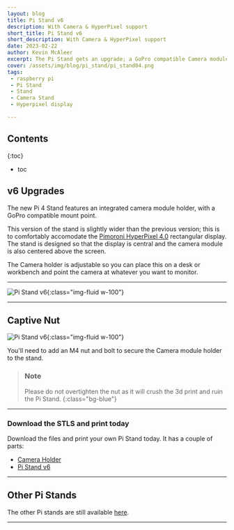 ```yaml
---
layout: blog
title: Pi Stand v6
description: With Camera & HyperPixel support
short_title: Pi Stand v6
short_description: With Camera & HyperPixel support
date: 2023-02-22
author: Kevin McAleer
excerpt: The Pi Stand gets an upgrade; a GoPro compatible Camera module and Hyperpixel 4.0 display
cover: /assets/img/blog/pi_stand/pi_stand04.png
tags: 
 - raspberry pi
 - Pi Stand
 - Stand
 - Camera Stand
 - Hyperpixel display

---
```


## Contents

{:toc}
* toc

## v6 Upgrades

The new Pi 4 Stand features an integrated camera module holder, with a GoPro compatible mount point.

This version of the stand is slightly wider than the previous version; this is to comfortably accomodate the [Pimoroni HyperPixel 4.0](https://shop.pimoroni.com/products/hyperpixel-4?gclid=CjwKCAiAl9efBhAkEiwA4Toriisspu557V1cQ1dCyQq79vYMjO85RwiaCtif8435TQw_NoLyDcKrGxoCun0QAvD_BwE) rectangular display. The stand is designed so that the display is central and the camera module is also centered above the screen.

The Camera holder is adjustable so you can place this on a desk or workbench and point the camera at whatever you want to monitor.

---

![Pi Stand v6](/assets/img/blog/pi_stand/pi_stand_v6.png){:class="img-fluid w-100"}

---

## Captive Nut

![Pi Stand v6](/assets/img/blog/pi_stand/pi_stand03.jpg){:class="img-fluid w-100"}

You'll need to add an M4 nut and bolt to secure the Camera module holder to the stand.

> ### Note
>
> Please do not overtighten the nut as it will crush the 3d print and ruin the Pi Stand.
{:class="bg-blue"}

---

### Download the STLS and print today

Download the files and print your own Pi Stand today. It has a couple of parts:

* [Camera Holder](/assets/stl/pi_stand/camera_holder.stl)
* [Pi Stand v6](/assets/stl/pi_stand/pi_stand_v6.stl)

---

## Other Pi Stands

The other Pi stands are still available [here](/blog/pistands).

---
